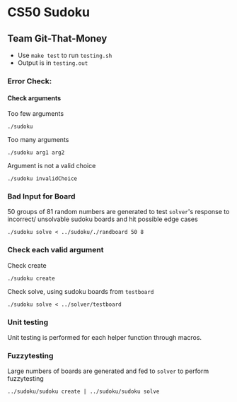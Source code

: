 # CS50 Sudoku
## Team Git-That-Money

* Use `make test` to run `testing.sh`
* Output is in `testing.out`

### Error Check:
#### Check arguments
Too few arguments
```
./sudoku
```


Too many arguments
```
./sudoku arg1 arg2
```


Argument is not a valid choice
```
./sudoku invalidChoice
```

### Bad Input for Board
50 groups of 81 random numbers are generated to test `solver`'s response to incorrect/ unsolvable sudoku boards and hit possible edge cases
```
./sudoku solve < ../sudoku/./randboard 50 8
```


### Check each valid argument
Check create
```
./sudoku create
```

Check solve, using sudoku boards from `testboard`
```
./sudoku solve < ../solver/testboard
```

### Unit testing
Unit testing is performed for each helper function through macros.

### Fuzzytesting
Large numbers of boards are generated and fed to `solver` to perform fuzzytesting
```
../sudoku/sudoku create | ../sudoku/sudoku solve
```












